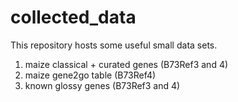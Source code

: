 # collected_data
This repository hosts some useful small data sets.

1. maize classical + curated genes (B73Ref3 and 4)
2. maize gene2go table (B73Ref4)
3. known glossy genes (B73Ref3 and 4)

